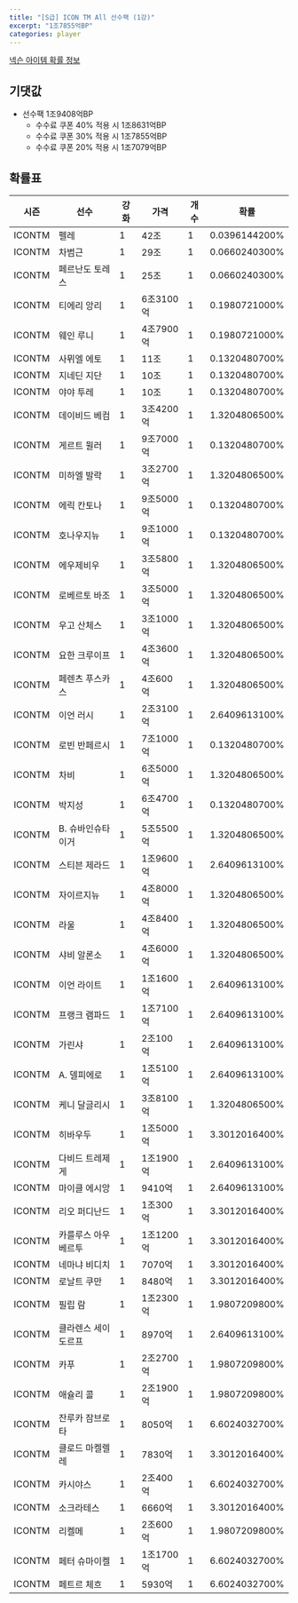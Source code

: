```yaml
---
title: "[S급] ICON TM All 선수팩 (1강)"
excerpt: "1조7855억BP"
categories: player
---
```

[넥슨 아이템 확률 정보](http://iteminfo.nexon.com/probability/fo4?sn=7356)

## 기댓값
  - 선수팩 1조9408억BP
    - 수수료 쿠폰 40% 적용 시 1조8631억BP
    - 수수료 쿠폰 30% 적용 시 1조7855억BP
    - 수수료 쿠폰 20% 적용 시 1조7079억BP


## 확률표

|시즌|선수|강화|가격|개수|확률|
|---|---|---|---|---|---|
|ICONTM|펠레|1|42조|1|0.0396144200%|
|ICONTM|차범근|1|29조|1|0.0660240300%|
|ICONTM|페르난도 토레스|1|25조|1|0.0660240300%|
|ICONTM|티에리 앙리|1|6조3100억|1|0.1980721000%|
|ICONTM|웨인 루니|1|4조7900억|1|0.1980721000%|
|ICONTM|사뮈엘 에토|1|11조|1|0.1320480700%|
|ICONTM|지네딘 지단|1|10조|1|0.1320480700%|
|ICONTM|야야 투레|1|10조|1|0.1320480700%|
|ICONTM|데이비드 베컴|1|3조4200억|1|1.3204806500%|
|ICONTM|게르트 뮐러|1|9조7000억|1|0.1320480700%|
|ICONTM|미하엘 발락|1|3조2700억|1|1.3204806500%|
|ICONTM|에릭 칸토나|1|9조5000억|1|0.1320480700%|
|ICONTM|호나우지뉴|1|9조1000억|1|0.1320480700%|
|ICONTM|에우제비우|1|3조5800억|1|1.3204806500%|
|ICONTM|로베르토 바조|1|3조5000억|1|1.3204806500%|
|ICONTM|우고 산체스|1|3조1000억|1|1.3204806500%|
|ICONTM|요한 크루이프|1|4조3600억|1|1.3204806500%|
|ICONTM|페렌츠 푸스카스|1|4조600억|1|1.3204806500%|
|ICONTM|이언 러시|1|2조3100억|1|2.6409613100%|
|ICONTM|로빈 반페르시|1|7조1000억|1|0.1320480700%|
|ICONTM|차비|1|6조5000억|1|1.3204806500%|
|ICONTM|박지성|1|6조4700억|1|0.1320480700%|
|ICONTM|B. 슈바인슈타이거|1|5조5500억|1|1.3204806500%|
|ICONTM|스티븐 제라드|1|1조9600억|1|2.6409613100%|
|ICONTM|자이르지뉴|1|4조8000억|1|1.3204806500%|
|ICONTM|라울|1|4조8400억|1|1.3204806500%|
|ICONTM|샤비 알론소|1|4조6000억|1|1.3204806500%|
|ICONTM|이언 라이트|1|1조1600억|1|2.6409613100%|
|ICONTM|프랭크 램파드|1|1조7100억|1|2.6409613100%|
|ICONTM|가린샤|1|2조100억|1|2.6409613100%|
|ICONTM|A. 델피에로|1|1조5100억|1|2.6409613100%|
|ICONTM|케니 달글리시|1|3조8100억|1|1.3204806500%|
|ICONTM|히바우두|1|1조5000억|1|3.3012016400%|
|ICONTM|다비드 트레제게|1|1조1900억|1|2.6409613100%|
|ICONTM|마이클 에시앙|1|9410억|1|2.6409613100%|
|ICONTM|리오 퍼디난드|1|1조300억|1|3.3012016400%|
|ICONTM|카를루스 아우베르투|1|1조1200억|1|3.3012016400%|
|ICONTM|네마냐 비디치|1|7070억|1|3.3012016400%|
|ICONTM|로날트 쿠만|1|8480억|1|3.3012016400%|
|ICONTM|필립 람|1|1조2300억|1|1.9807209800%|
|ICONTM|클라렌스 세이도르프|1|8970억|1|2.6409613100%|
|ICONTM|카푸|1|2조2700억|1|1.9807209800%|
|ICONTM|애슐리 콜|1|2조1900억|1|1.9807209800%|
|ICONTM|잔루카 잠브로타|1|8050억|1|6.6024032700%|
|ICONTM|클로드 마켈렐레|1|7830억|1|3.3012016400%|
|ICONTM|카시야스|1|2조400억|1|6.6024032700%|
|ICONTM|소크라테스|1|6660억|1|3.3012016400%|
|ICONTM|리켈메|1|2조600억|1|1.9807209800%|
|ICONTM|페터 슈마이켈|1|1조1700억|1|6.6024032700%|
|ICONTM|페트르 체흐|1|5930억|1|6.6024032700%|
